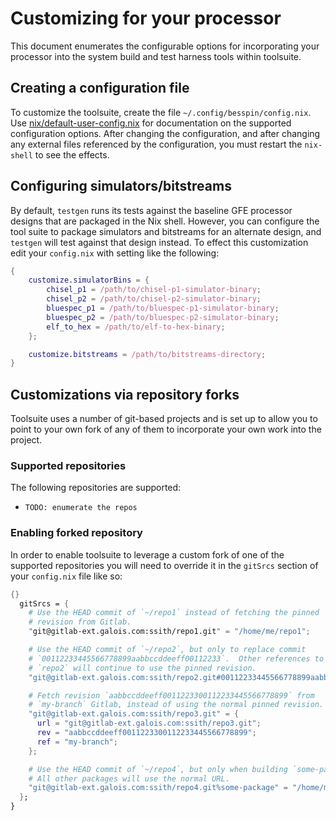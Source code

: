 # Customizing for your processor

This document enumerates the configurable options for incorporating your processor
into the system build and test harness tools within toolsuite.

## Creating a configuration file

To customize the toolsuite, create the file `~/.config/besspin/config.nix`. Use
[nix/default-user-config.nix](nix/default-user-config.nix) for
documentation on the supported configuration options.  After changing the
configuration, and after changing any external files referenced by the
configuration, you must restart the `nix-shell` to see the effects.

## Configuring simulators/bitstreams

By default, `testgen` runs its tests against the baseline GFE processor
designs that are packaged in the Nix shell.  However, you can configure the
tool suite to package simulators and bitstreams for an alternate design, and
`testgen` will test against that design instead.  To effect this customization
edit your `config.nix` with setting like the following:

```nix
{
    customize.simulatorBins = {
        chisel_p1 = /path/to/chisel-p1-simulator-binary;
        chisel_p2 = /path/to/chisel-p2-simulator-binary;
        bluespec_p1 = /path/to/bluespec-p1-simulator-binary;
        bluespec_p2 = /path/to/bluespec-p2-simulator-binary;
        elf_to_hex = /path/to/elf-to-hex-binary;
    };

    customize.bitstreams = /path/to/bitstreams-directory;
}
```

## Customizations via repository forks

Toolsuite uses a number of git-based projects and is set up to allow you to point
to your own fork of any of them to incorporate your own work into the project.

### Supported repositories

The following repositories are supported:

* `TODO: enumerate the repos`

### Enabling forked repository

In order to enable toolsuite to leverage a custom fork of one of the supported
repositories you will need to override it in the `gitSrcs` section of your
`config.nix` file like so:

```nix
{}
  gitSrcs = {
    # Use the HEAD commit of `~/repo1` instead of fetching the pinned
    # revision from Gitlab.
    "git@gitlab-ext.galois.com:ssith/repo1.git" = "/home/me/repo1";

    # Use the HEAD commit of `~/repo2`, but only to replace commit
    # `00112233445566778899aabbccddeeff00112233`.  Other references to
    # `repo2` will continue to use the pinned revision.
    "git@gitlab-ext.galois.com:ssith/repo2.git#00112233445566778899aabbccddeeff00112233" ="/home/me/repo2";

    # Fetch revision `aabbccddeeff0011223300112233445566778899` from
    # `my-branch` Gitlab, instead of using the normal pinned revision.
    "git@gitlab-ext.galois.com:ssith/repo3.git" = {
      url = "git@gitlab-ext.galois.com:ssith/repo3.git";
      rev = "aabbccddeeff0011223300112233445566778899";
      ref = "my-branch";
    };

    # Use the HEAD commit of `~/repo4`, but only when building `some-package`.
    # All other packages will use the normal URL.
    "git@gitlab-ext.galois.com:ssith/repo4.git%some-package" = "/home/me/repo4";
  };
}
```
